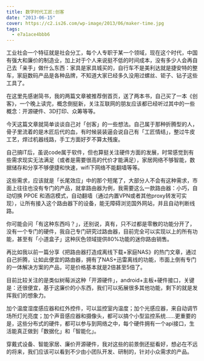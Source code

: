 ```yaml
---
title: 数字时代工匠:创客
date: "2013-06-15"
cover: https://c2.is26.com/wp-image/2013/06/maker-time.jpg
tags:
  - e7a1ace4bbb6
---
```


工业社会一个特征就是社会分工，每个人专职于某一个领域，现在这个时代，中国有强大和廉价的制造业，加上对于个人来说挺不低的时间成本，没有多少人会再自己去「亲手」做什么东西：家具是家具城买的，自行车不是美利达就是捷安特的整车，家庭数码产品是各种品牌，不知道大家已经多久没用过螺丝、钜子、钻子这些工具了。

在这里先感谢简书，我的两篇文章被推荐倒首页，送了两本书，自己买了一本《创客》，一个晚上读完，概念倒挺新，关注互联网的朋友应该都已经听过其中的一些概念：开源硬件、3D打印、众筹等等。

今天这篇文章就简单谈谈自己对「创客」的一些想法。自己属于那种折腾型的人，骨子里流着的是木匠后代的血，有时候装装逼会说自己有「工匠情结」，整过牛皮工艺，焊过机器线路，手工方面好歹不算太残废。

自己搞IT后，虽说code属于软件，但也算挺关注硬件方面的发展，时常感觉到有些需求现实无法满足（或者是需要很高的代价才能满足），家居网络不够智能，数据储存和分享不够便捷和快速，wifi下网络不能翻墙等等。

这些需求，应该就是「长尾效应」中的那个短尾了，大部分人不会有这种需求，市面上往往也没有专门的产品，就拿路由器为例，我需要这么一款路由器：小巧，自动切换 PPOE 和酒店模式，自动翻墙（通过内置VPN或者其他proxy转发可实现），让所有接入这个路由器下的设备，能无障碍浏览国外网站，并且自动判断线路。

你可能会问「有这种东西吗？」，还别说，真有，只不过都是零散的功能分开了，没有一个专门的硬件，我自己专门研究过路由器，目前完全可以实现以上的所有功能，甚至有「小道盒子」这种灰色领域提供80%功能的迷你路由销售。

再比如我以前一篇分享《把路由器打造成离线下载+家庭NAS》的热门文章，通过自己折腾，让如此便宜的路由器，拥有了NAS+迅雷离线的功能，市面上倒有专门的一体解决方案的产品，可是价格基本就是2倍甚至5倍了。

目前比较关注的是类似树莓派这种「开源硬件」，android+主板+硬件接口，关键是：还很便宜，基于这廉价的小东西，我们可以拓展很多其他功能，剩下的就是发挥我们的想象力。

加个温度湿度感应器和红外控件，可以监控室内温度；加个光感应器，来自动调节场所灯光亮度；加个声音感应器和摄像头，都可以搞个小型监控系统……更重要的是，这些分布式的硬件，都可以参与到网络之中，每个硬件拥有一个api接口，生活能真正做到「数据化」和「智能化」。

穿戴式设备、智能家居、廉价开源硬件，我对这些的前景倒还挺看好，想必在不远的将来，我们应该可以看到不少由小团队开发、研制的，针对小众需求的产品。
